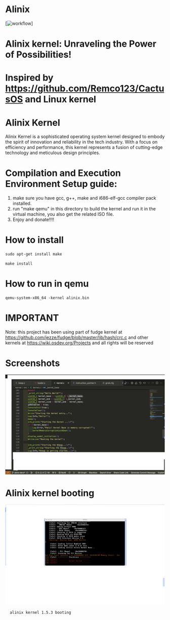 # Alinix

[![workflow](.github/workflows/elf-gcc.yml)]
# Alinix kernel: Unraveling the Power of Possibilities!
# Inspired by https://github.com/Remco123/CactusOS and Linux kernel
# Alinix Kernel
Alinix Kernel is a sophisticated operating system kernel designed to embody the spirit of innovation and reliability in the tech industry. With a focus on efficiency and performance, this kernel represents a fusion of cutting-edge technology and meticulous design principles.


# Compilation  and Execution Environment Setup guide:
1. make sure you have  gcc, g++, make and i686-elf-gcc compiler pack installed.
2. run "make qemu" in this directory to build the kernel and run it in the virtual machine, you also get the related ISO file.
3. Enjoy and donate!!!!

# How to install
```
sudo apt-get install make
```

```
make install
```

# How to run in qemu
```
qemu-system-x86_64 -kernel alinix.bin
```


# IMPORTANT
Note: this project has been using part of fudge kernel at https://github.com/jezze/fudge/blob/master/lib/hash/crc.c and other kernels at https://wiki.osdev.org/Projects and all rights will be reserved

# Screenshots


![Alt text](images/ScreenKernel.png)

# Alinix kernel booting 
![Alt text](boot.png)

      alinix kernel 1.5.3 booting 

